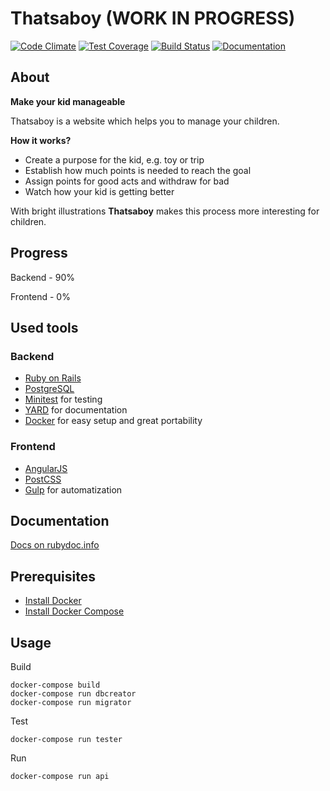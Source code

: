 # Thatsaboy (WORK IN PROGRESS)

[![Code Climate](https://codeclimate.com/github/korolvs/thatsaboy/badges/gpa.svg)](https://codeclimate.com/github/korolvs/thatsaboy) 
[![Test Coverage](https://codeclimate.com/github/korolvs/thatsaboy/badges/coverage.svg)](https://codeclimate.com/github/korolvs/thatsaboy/coverage) 
[![Build Status](https://travis-ci.org/korolvs/thatsaboy.svg)](https://travis-ci.org/korolvs/thatsaboy)
[![Documentation](http://img.shields.io/badge/docs-rdoc.info-blue.svg)](http://www.rubydoc.info/github/korolvs/thatsaboy/frames)

## About
**Make your kid manageable**

Thatsaboy is a website which helps you to manage your children.

**How it works?** 

 - Create a purpose for the kid, e.g. toy or trip
 - Establish how much points is needed to reach the goal
 - Assign points for good acts and withdraw for bad
 - Watch how your kid is getting better

With bright illustrations **Thatsaboy** makes this process more interesting for children.

## Progress

Backend - 90%

Frontend - 0%

## Used tools

### Backend
 - [Ruby on Rails](http://rubyonrails.org/)
 - [PostgreSQL](http://www.postgresql.org/)
 - [Minitest](https://github.com/seattlerb/minitest) for testing
 - [YARD](http://yardoc.org/) for documentation
 - [Docker](https://www.docker.com/) for easy setup and great portability

### Frontend 
 - [AngularJS](https://angularjs.org/)
 - [PostCSS](https://github.com/postcss/postcss)
 - [Gulp](http://gulpjs.com/) for automatization

## Documentation
[Docs on rubydoc.info](http://www.rubydoc.info/github/korolvs/thatsaboy/frames)
 
## Prerequisites
 - [Install Docker](http://docs.docker.com/linux/started/)
 - [Install Docker Compose](http://docs.docker.com/compose/install/)
 
## Usage
Build 

```
docker-compose build
docker-compose run dbcreator
docker-compose run migrator
``` 

Test

```
docker-compose run tester
```

Run

```
docker-compose run api
```
